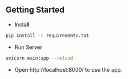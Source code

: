 ## Getting Started

- Install 
```sh
pip install -r requirements.txt
```

- Run Server
```sh
uvicorn main:app --reload
```

- Open http://localhost:8000/ to use the app.
